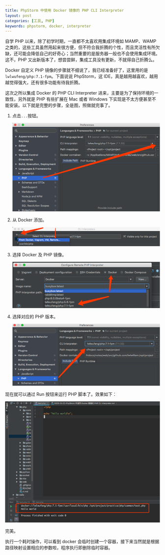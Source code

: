 ```yaml
---
title: PhpStorm 中使用 Docker 镜像的 PHP CLI Interpreter
layout: post
categories: [工具, PHP]
keywords: phpstorm, docker, interpreter
---
```


自学 PHP 以来，除了初学时期，一直都不太喜欢用集成环境如 MAMP、WAMP 之类的，这些工具虽然用起来很方便，但不符合我折腾的个性，而且灵活性有所欠缺，还可能会降低自己的好奇心；当然重要的是服务器一般也不会使用集成环境。这不，PHP 又出新版本了，想尝尝鲜，集成工具没有更新，不就得自己折腾么。

Docker 自定义 PHP 镜像的步骤就不细说了，我已经准备好了，这里用的是`lwlwufeng/php:7.1-fpm`。下面说说 PhpStorm，这 IDE，真是越用越喜欢，越用越觉得强大，还有很多功能有待我折腾。

这次之所以集成 Docker 的 PHP CLI Interpreter 进来，主要是为了保持环境的一致性，另外就是 PHP 有些扩展在 Mac 或者 Windows 下实现是不太方便甚至不能安装。以下就是完整的步骤，全是图，照做就完事了。

1.  点击`...`按钮。

    ![...](assets/images/2020/1022/WX20201022-121356.png)

2.  从 Docker 添加。

    ![添加](assets/images/2020/1022/WX20201022-121513.png)

3.  选择 Docker 及 PHP 镜像。

    ![镜像](assets/images/2020/1022/WX20201022-121554.png)

4.  选择对应的 PHP 版本。

    ![PHP版本](assets/images/2020/1022/WX20201022-121755.png)

现在就可以通过 Run 按钮来运行 PHP 脚本了。效果如下：

![效果](assets/images/2020/1022/WX20201022-154421.png)

完美。

执行一个耗时操作，可以看到 docker 会临时创建一个容器，接下来当然就是根据路径映射设置相应的参数啦，程序执行即删除临时容器。
